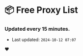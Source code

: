 # :package: Free Proxy List
### Updated every 15 minutes.

- Last updated: `2024-10-12 07:07`

:heart:
